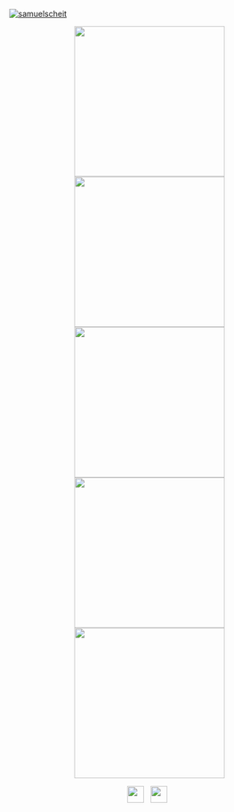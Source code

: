 [![samuelscheit](https://user-images.githubusercontent.com/34555296/226123233-f76b0c5f-7323-4f8f-989e-08a8d043ed5a.png)](https://samuelscheit.com)

<p float="left" align="center">
<a href="https://spacebar.chat/"><img src="https://repository-images.githubusercontent.com/333481559/4b828dea-78ea-4c02-bd0c-dcb450f99d17" width="270" />
<a href="https://github.com/SamuelScheit/discord-bot-client"><img src="https://repository-images.githubusercontent.com/264068012/f07e10fb-6072-41a9-a8c3-51ab379cd6aa" width="270" /></a>
<a href="https://github.com/Trenite/Trenite"><img src="https://repository-images.githubusercontent.com/580009886/c258a829-c8be-437c-be20-248966039d81" width="270" /></a>
<a href="https://github.com/SamuelScheit/puppeteer-stream"><img src="https://repository-images.githubusercontent.com/323476566/402009dd-03ae-463a-b1bc-0b576fe2a2fd" width="270" /></a>
<a href="https://github.com/SamuelScheit/carcassonne-ai"><img src="https://repository-images.githubusercontent.com/313427490/c098d9c6-0601-4144-a004-3f84b2d246fd" width="270" /></a>
</p>

<p float="left" align="center">
  <a href="https://www.linkedin.com/in/samuel-scheit-343436247/"><img src="https://upload.wikimedia.org/wikipedia/commons/thumb/c/ca/LinkedIn_logo_initials.png/640px-LinkedIn_logo_initials.png" width="30" /></a>
  &nbsp;
  <a href="https://twitter.com/SamuelScheit"><img src="https://upload.wikimedia.org/wikipedia/commons/4/4f/Twitter-logo.svg" width="30" /></a>
  &nbsp;
</p>


